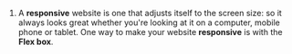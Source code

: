 1. A **responsive** website is one that adjusts itself to the screen size: so it always looks great whether you're looking at it on a computer, mobile phone or tablet. One way to make your website **responsive** is with the **Flex box**.